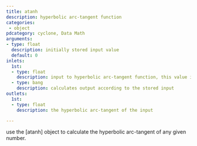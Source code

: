 ```yaml
---
title: atanh
description: hyperbolic arc-tangent function
categories:
 - object
pdcategory: cyclone, Data Math
arguments:
- type: float
  description: initially stored input value
  default: 0
inlets:
  1st:
  - type: float
    description: input to hyperbolic arc-tangent function, this value is stored and updates the argument
  - type: bang
    description: calculates output according to the stored input
outlets:
  1st:
  - type: float
    description: the hyperbolic arc-tangent of the input

---
```


use the [atanh] object to calculate the hyperbolic arc-tangent of any given number.

